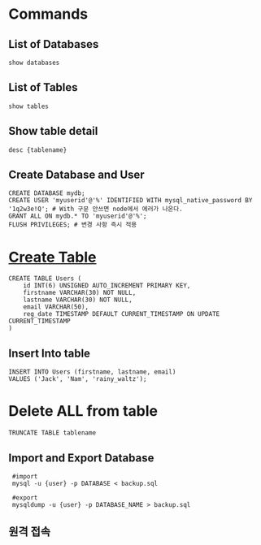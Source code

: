 # Commands

## List of Databases

```mysql
show databases
```

## List of  Tables

```mysql
show tables
```

## Show table detail

```mysql
desc {tablename}
```

## Create Database and User

```mysql
CREATE DATABASE mydb;
CREATE USER 'myuserid'@'%' IDENTIFIED WITH mysql_native_password BY '1q2w3e!Q'; # With 구문 안쓰면 node에서 에러가 나온다.
GRANT ALL ON mydb.* TO 'myuserid'@'%';
FLUSH PRIVILEGES; # 변경 사항 즉시 적용
```

# [Create Table](https://www.w3schools.com/php/php_mysql_create_table.asp)

```mysql
CREATE TABLE Users (
    id INT(6) UNSIGNED AUTO_INCREMENT PRIMARY KEY,
    firstname VARCHAR(30) NOT NULL,
    lastname VARCHAR(30) NOT NULL,
    email VARCHAR(50),
    reg_date TIMESTAMP DEFAULT CURRENT_TIMESTAMP ON UPDATE CURRENT_TIMESTAMP
)
```



## Insert Into table

```mysql
INSERT INTO Users (firstname, lastname, email)
VALUES ('Jack', 'Nam', 'rainy_waltz');
```

# Delete ALL from table

```mysql
TRUNCATE TABLE tablename
```



## Import and Export Database

```shell
 #import
 mysql -u {user} -p DATABASE < backup.sql
 
 #export
 mysqldump -u {user} -p DATABASE_NAME > backup.sql
```



## 원격 접속

```

```

